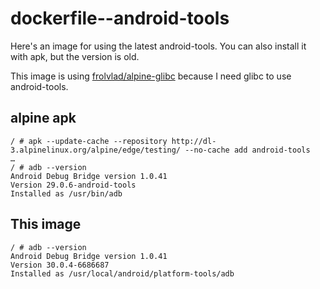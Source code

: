 # dockerfile--android-tools

Here's an image for using the latest android-tools.
You can also install it with apk, but the version is old.

This image is using [frolvlad/alpine-glibc](https://hub.docker.com/r/frolvlad/alpine-glibc/) because I need glibc to use android-tools.

## alpine apk

```
/ # apk --update-cache --repository http://dl-3.alpinelinux.org/alpine/edge/testing/ --no-cache add android-tools
…
/ # adb --version
Android Debug Bridge version 1.0.41
Version 29.0.6-android-tools
Installed as /usr/bin/adb
```

## This image

```
/ # adb --version
Android Debug Bridge version 1.0.41
Version 30.0.4-6686687
Installed as /usr/local/android/platform-tools/adb
```
